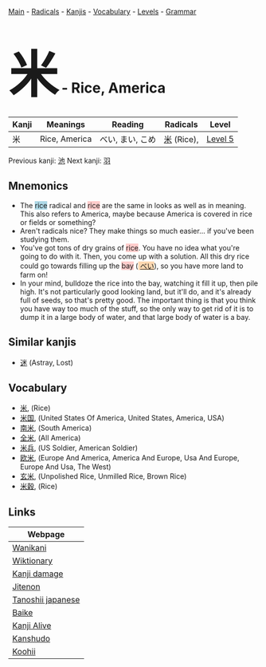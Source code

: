 <style> bigfont {font-size: 100px}</style>
[Main](../index.md) -
[Radicals](../radicals.md) -
[Kanjis](../kanjis.md) -
[Vocabulary](../vocabulary.md) -
[Levels](../levels.md) -
[Grammar](../grammar.md)
# <bigfont> 米</bigfont> - Rice, America 

| Kanji | Meanings | Reading | Radicals | Level |
| --- | --- | --- | --- | --- |
| 米 | Rice, America | べい, まい, こめ | [米](../radicals/米.md) (Rice),  | [Level 5](../levels/wk_level5.md) |

Previous kanji: [池](池.md) Next kanji: [羽](羽.md) 

## Mnemonics
 * The <span style="background-color:#ADD8E6"> rice</span> radical and <span style="background-color:#ffcccb"> rice</span> are the same in looks as well as in meaning. This also refers to America, maybe because America is covered in rice or fields or something?
* Aren't radicals nice? They make things so much easier... if you've been studying them.
* You've got tons of dry grains of <span style="background-color:#ffcccb"> rice</span>. You have no idea what you're going to do with it. Then, you come up with a solution. All this dry rice could go towards filling up the <span style="background-color:#ffcccb"> bay</span> (<span style="background-color:#fed8b1"> [べい](https://jisho.org/search/べい)</span>), so you have more land to farm on!
* In your mind, bulldoze the rice into the bay, watching it fill it up, then pile high. It's not particularly good looking land, but it'll do, and it's already full of seeds, so that's pretty good. The important thing is that you think you have way too much of the stuff, so the only way to get rid of it is to dump it in a large body of water, and that large body of water is a bay.


## Similar kanjis
 * [迷](迷.md) (Astray, Lost)


## Vocabulary
 * [米](../vocabulary/米.md), (Rice)
* [米国](../vocabulary/米.md), (United States Of America, United States, America, USA)
* [南米](../vocabulary/米.md), (South America)
* [全米](../vocabulary/米.md), (All America)
* [米兵](../vocabulary/米.md), (US Soldier, American Soldier)
* [欧米](../vocabulary/米.md), (Europe And America, America And Europe, Usa And Europe, Europe And Usa, The West)
* [玄米](../vocabulary/米.md), (Unpolished Rice, Unmilled Rice, Brown Rice)
* [米穀](../vocabulary/米.md), (Rice)



## Links 

| Webpage |
| --- |
| [Wanikani          ](https://www.wanikani.com/kanji/米) |
| [Wiktionary        ](https://en.wiktionary.org/wiki/米) |
| [Kanji damage      ](http://www.kanjidamage.com/kanji/search?utf8=✓&q=米) |
| [Jitenon           ](https://jitenon.com/kanji/米) |
| [Tanoshii japanese ](https://www.tanoshiijapanese.com/dictionary/kanji.cfm?k=米) |
| [Baike             ](https://baike.baidu.com/item/米) |
| [Kanji Alive       ](https://app.kanjialive.com/米) |
| [Kanshudo          ](https://www.kanshudo.com/searchmn?q=米) |
| [Koohii            ](https://kanji.koohii.com/study/kanji/米) |
